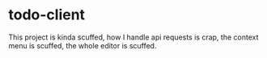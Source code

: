 # todo-client

This project is kinda scuffed, how I handle api requests is crap, the context menu is scuffed, the whole editor is scuffed.
